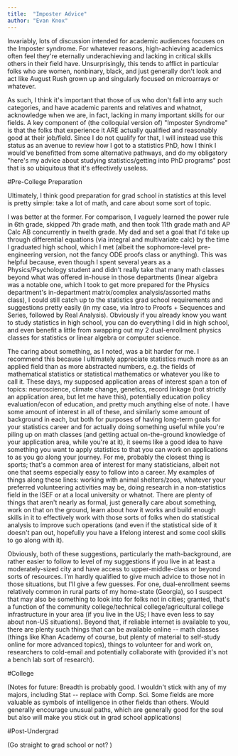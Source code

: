 ```yaml
---
title:  "Imposter Advice"
author: "Evan Knox"
---
```


Invariably, lots of discussion intended for academic audiences focuses on the Imposter syndrome.  For whatever reasons, high-achieving academics often feel they're eternally underachieving and lacking in critical skills others in their field have.  Unsurprisingly, this tends to afflict in particular folks who are women, nonbinary, black, and just generally don't look and act like August Rush grown up and singularly focused on microarrays or whatever.  

As such, I think it's important that those of us who don't fall into any such categories, and have academic parents and relatives and whatnot, acknowledge when we are, in fact, lacking in many important skills for our fields.  A key component of (the colloquial version of) "Imposter Syndrome" is that the folks that experience it ARE actually qualified and reasonably good at their job/field.  Since I do not qualify for that, I will instead use this status as an avenue to review how I got to a statistics PhD, how I think I would've benefitted from some alternative pathways, and do my obligatory "here's my advice about studying statistics/getting into PhD programs" post that is so ubiquitous that it's effectively useless.  

#Pre-College Preparation

Ultimately, I think good preparation for grad school in statistics at this level is pretty simple:  take a lot of math, and care about some sort of topic.  

I was better at the former.  For comparison, I vaguely learned the power rule in 6th grade, skipped 7th grade math, and then took 11th grade math and AP Calc AB concurrently in twelth grade.  My dad and set a goal that I'd take up through differential equations (via integral and multivariate calc) by the time I graduated high school, which I met (albeit the sophomore-level pre-engineering version, not the fancy ODE proofs class or anything).  This was helpful because, even though I spent several years as a Physics/Psychology student and didn't really take that many math classes beyond what was offered in-house in those departments (linear algebra was a notable one, which I took to get more prepared for the Physics department's in-department matrix/complex analysis/assorted maths class), I could still catch up to the statistics grad school requirements and suggestions pretty easily (in my case, via Intro to Proofs + Sequences and Series, followed by Real Analysis).  Obviously if you already know you want to study statistics in high school, you can do everything I did in high school, and even benefit a little from swapping out my 2 dual-enrollment physics classes for statistics or linear algebra or computer science.

The caring about something, as I noted, was a bit harder for me.  I recommend this because I ultimately appreciate statistics much more as an applied field than as more abstracted numbers, e.g. the fields of mathematical statistics or statistical mathematics or whatever you like to call it.  These days, my supposed application areas of interest span a ton of topics:  neuroscience, climate change, genetics, record linkage (not strictly an application area, but let me have this), potentially education policy evaluation/econ of education, and pretty much anything else of note.  I have some amount of interest in all of these, and similarly some amount of background in each, but both for purposes of having long-term goals for your statistics career and for actually doing something useful while you're piling up on math classes (and getting actual on-the-ground knowledge of your application area, while you're at it), it seems like a good idea to have something you want to apply statistics to that you can work on applications to as you go along your journey.  For me, probably the closest thing is sports; that's a common area of interest for many statisticians, albeit not one that seems especially easy to follow into a career.  My examples of things along these lines:  working with animal shelters/zoos, whatever your preferred volunteering activities may be, doing research in a non-statistics field in the ISEF or at a local university or whatnot.  There are plenty of things that aren't nearly as formal, just generally care about something, work on that on the ground, learn about how it works and build enough skills in it to effectively work with those sorts of folks when do statistical analysis to improve such operations (and even if the statistical side of it doesn't pan out, hopefully you have a lifelong interest and some cool skills to go along with it).

Obviously, both of these suggestions, particularly the math-background, are rather easier to follow to level of my suggestions if you live in at least a moderately-sized city and have access to upper-middle-class or beyond sorts of resources.  I'm hardly qualified to give much advice to those not in those situations, but I'll give a few guesses.  For one, dual-enrollment seems relatively common in rural parts of my home-state (Georgia), so I suspect that may also be something to look into for folks not in cities; granted, that's a function of the community college/technical college/agricultural college infrastructure in your area (if you live in the US; I have even less to say about non-US situations).  Beyond that, if reliable internet is available to you, there are plenty such things that can be available online -- math classes (things like Khan Academy of course, but plenty of material to self-study online for more advanced topics), things to volunteer for and work on, researchers to cold-email and potentially collaborate with (provided it's not a bench lab sort of research).

#College

(Notes for future:  Breadth is probably good.  I wouldn't stick with any of my majors, including Stat -- replace with Comp. Sci.  Some fields are more valuable as symbols of intelligence in other fields than others.  Would generally encourage unusual paths, which are generally good for the soul but also will make you stick out in grad school applications)

#Post-Undergrad

(Go straight to grad school or not?  )